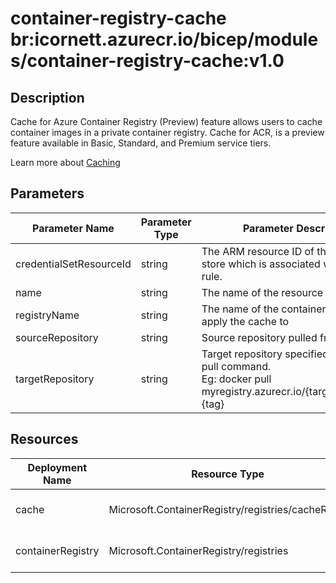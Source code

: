 # container-registry-cache br:icornett.azurecr.io/bicep/modules/container-registry-cache:v1.0

## Description

Cache for Azure Container Registry (Preview) feature allows users to cache container images in a private container registry. Cache for ACR, is a preview feature available in Basic, Standard, and Premium service tiers.

Learn more about [Caching](https://learn.microsoft.com/en-us/azure/container-registry/tutorial-registry-cache#cache-for-acr-preview)

## Parameters

| Parameter Name          | Parameter Type | Parameter Description                                                                                                       | Parameter DefaultValue | Parameter AllowedValues |
| ----------------------- | -------------- | --------------------------------------------------------------------------------------------------------------------------- | ---------------------- | ----------------------- |
| credentialSetResourceId | string         | The ARM resource ID of the credential store which is associated with the cache rule.                                        |                        |                         |
| name                    | string         | The name of the resource                                                                                                    |                        |                         |
| registryName            | string         | The name of the container registry to apply the cache to                                                                    |                        |                         |
| sourceRepository        | string         | Source repository pulled from upstream.                                                                                     |                        |                         |
| targetRepository        | string         | Target repository specified in docker pull command.<br/>Eg: docker pull myregistry.azurecr.io/{targetRepository}:{tag}<br/> |                        |                         |

## Resources

| Deployment Name   | Resource Type                                     | Resource Version   | Existing | Resource Comment |
| ----------------- | ------------------------------------------------- | ------------------ | -------- | ---------------- |
| cache             | Microsoft.ContainerRegistry/registries/cacheRules | 2023-01-01-preview | False    |                  |
| containerRegistry | Microsoft.ContainerRegistry/registries            | 2023-01-01-preview | True     |                  |
